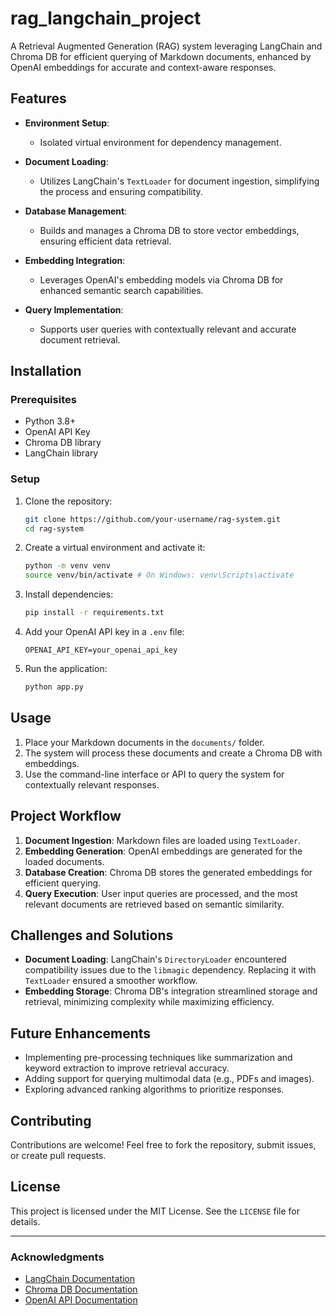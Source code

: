 # rag_langchain_project
A Retrieval Augmented Generation (RAG) system leveraging LangChain and Chroma DB for efficient querying of Markdown documents, enhanced by OpenAI embeddings for accurate and context-aware responses.

## Features

- **Environment Setup**: 
  - Isolated virtual environment for dependency management.
  
- **Document Loading**: 
  - Utilizes LangChain's `TextLoader` for document ingestion, simplifying the process and ensuring compatibility.

- **Database Management**: 
  - Builds and manages a Chroma DB to store vector embeddings, ensuring efficient data retrieval.

- **Embedding Integration**: 
  - Leverages OpenAI's embedding models via Chroma DB for enhanced semantic search capabilities.

- **Query Implementation**: 
  - Supports user queries with contextually relevant and accurate document retrieval.

## Installation

### Prerequisites
- Python 3.8+
- OpenAI API Key
- Chroma DB library
- LangChain library

### Setup
1. Clone the repository:
   ```bash
   git clone https://github.com/your-username/rag-system.git
   cd rag-system
   ```

2. Create a virtual environment and activate it:
   ```bash
   python -m venv venv
   source venv/bin/activate # On Windows: venv\Scripts\activate
   ```

3. Install dependencies:
   ```bash
   pip install -r requirements.txt
   ```

4. Add your OpenAI API key in a `.env` file:
   ```env
   OPENAI_API_KEY=your_openai_api_key
   ```

5. Run the application:
   ```bash
   python app.py
   ```

## Usage

1. Place your Markdown documents in the `documents/` folder.
2. The system will process these documents and create a Chroma DB with embeddings.
3. Use the command-line interface or API to query the system for contextually relevant responses.

## Project Workflow

1. **Document Ingestion**: Markdown files are loaded using `TextLoader`.
2. **Embedding Generation**: OpenAI embeddings are generated for the loaded documents.
3. **Database Creation**: Chroma DB stores the generated embeddings for efficient querying.
4. **Query Execution**: User input queries are processed, and the most relevant documents are retrieved based on semantic similarity.

## Challenges and Solutions

- **Document Loading**: LangChain's `DirectoryLoader` encountered compatibility issues due to the `libmagic` dependency. Replacing it with `TextLoader` ensured a smoother workflow.
- **Embedding Storage**: Chroma DB's integration streamlined storage and retrieval, minimizing complexity while maximizing efficiency.

## Future Enhancements

- Implementing pre-processing techniques like summarization and keyword extraction to improve retrieval accuracy.
- Adding support for querying multimodal data (e.g., PDFs and images).
- Exploring advanced ranking algorithms to prioritize responses.

## Contributing

Contributions are welcome! Feel free to fork the repository, submit issues, or create pull requests.

## License

This project is licensed under the MIT License. See the `LICENSE` file for details.

---

### Acknowledgments
- [LangChain Documentation](https://www.langchain.com)
- [Chroma DB Documentation](https://docs.trychroma.com)
- [OpenAI API Documentation](https://platform.openai.com/docs)

